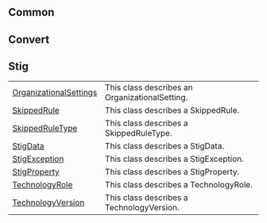 #

## Common

## Convert

## Stig

|||
|-|-|
| [OrganizationalSettings](.\STIG\OrganizationalSettings.md)| This class describes an OrganizationalSetting.|
| [SkippedRule](.\STIG\SkippedRule.md)| This class describes a SkippedRule.|
| [SkippedRuleType](.\STIG\SkippedRuleType.md)|This class describes a SkippedRuleType. |
| [StigData](.\STIG\StigData.md)| This class describes a StigData. |
| [StigException](.\STIG\StigException.md)|  This class describes a StigException. |
| [StigProperty](.\STIG\StigProperty.md)| This class describes a StigProperty. |
| [TechnologyRole](.\STIG\TechnologyRole.md)| This class describes a TechnologyRole. |
| [TechnologyVersion](.\STIG\TechnologyVersion.md)| This class describes a TechnologyVersion. |
